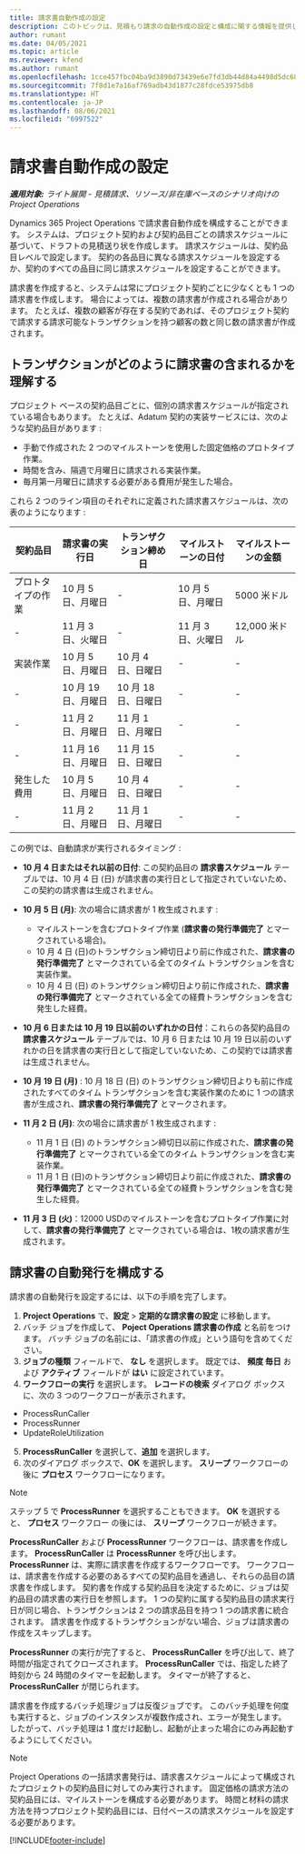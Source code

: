 ```yaml
---
title: 請求書自動作成の設定
description: このトピックは、見積もり請求の自動作成の設定と構成に関する情報を提供します。
author: rumant
ms.date: 04/05/2021
ms.topic: article
ms.reviewer: kfend
ms.author: rumant
ms.openlocfilehash: 1cce457fbc04ba9d3890d73439e6e7fd3db44d84a4498d5dc68ed82d362158b5
ms.sourcegitcommit: 7f8d1e7a16af769adb43d1877c28fdce53975db8
ms.translationtype: HT
ms.contentlocale: ja-JP
ms.lasthandoff: 08/06/2021
ms.locfileid: "6997522"
---
```

# <a name="set-up-automatic-invoice-creation"></a>請求書自動作成の設定 
 
_**適用対象:** ライト展開 - 見積請求、リソース/非在庫ベースのシナリオ向けの Project Operations_

Dynamics 365 Project Operations で請求書自動作成を構成することができます。 システムは、プロジェクト契約および契約品目ごとの請求スケジュールに基づいて、ドラフトの見積送り状を作成します。 請求スケジュールは、契約品目レベルで設定します。 契約の各品目に異なる請求スケジュールを設定するか、契約のすべての品目に同じ請求スケジュールを設定することができます。

請求書を作成すると、システムは常にプロジェクト契約ごとに少なくとも 1 つの請求書を作成します。 場合によっては、複数の請求書が作成される場合があります。 たとえば、複数の顧客が存在する契約であれば、そのプロジェクト契約で請求する請求可能なトランザクションを持つ顧客の数と同じ数の請求書が作成されます。

## <a name="understand-how-transactions-are-included-on-an-invoice"></a>トランザクションがどのように請求書の含まれるかを理解する 

プロジェクト ベースの契約品目ごとに、個別の請求書スケジュールが指定されている場合もあります。 たとえば、Adatum 契約の実装サービスには、次のような契約品目があります :

- 手動で作成された 2 つのマイルストーンを使用した固定価格のプロトタイプ作業。
- 時間を含み、隔週で月曜日に請求される実装作業。
- 毎月第一月曜日に請求する必要がある費用が発生した場合。

これら 2 つのライン項目のそれぞれに定義された請求書スケジュールは、次の表のようになります :

| 契約品目 | 請求書の実行日 | トランザクション締め日 | マイルストーンの日付 | マイルストーンの金額 |
| --- | --- | --- | --- | --- |
| プロトタイプの作業 | 10 月 5 日、月曜日 | - | 10 月 5 日、月曜日 | 5000 米ドル |
| - | 11 月 3 日、火曜日 | - | 11 月 3 日、火曜日 | 12,000 米ドル |
| 実装作業 | 10 月 5 日、月曜日 | 10 月 4 日、日曜日 | - | - |
| - | 10 月 19 日、月曜日 | 10 月 18 日、日曜日 | - | - |
| - | 11 月 2 日、月曜日 | 11 月 1 日、月曜日 | - | - |
| - | 11 月 16 日、月曜日 | 11 月 15 日、日曜日 | - | - |
| 発生した費用 | 10 月 5 日、月曜日 | 10 月 4 日、日曜日 | - | - |
| - | 11 月 2 日、月曜日 | 11 月 1 日、月曜日 | - | - |

この例では、自動請求が実行されるタイミング :

- **10 月 4 日またはそれ以前の日付**: この契約品目の **請求書スケジュール** テーブルでは、10 月 4 日 (日) が請求書の実行日として指定されていないため、この契約の請求書は生成されません。
- **10 月 5 日 (月)**: 次の場合に請求書が 1 枚生成されます :

    - マイルストーンを含むプロトタイプ作業 (**請求書の発行準備完了** とマークされている場合)。
    - 10 月 4 日 (日)のトランザクション締切日より前に作成された、**請求書の発行準備完了** とマークされている全てのタイム トランザクションを含む実装作業。
    - 10 月 4 日 (日) のトランザクション締切日より前に作成された、**請求書の発行準備完了** とマークされている全ての経費トランザクションを含む発生した経費。
  
- **10 月 6 日または 10 月 19 日以前のいずれかの日付**：これらの各契約品目の **請求書スケジュール** テーブルでは、10 月 6 日または 10 月 19 日以前のいずれかの日を請求書の実行日として指定していないため、この契約では請求書は生成されません。
- **10 月 19 日 (月)** : 10 月 18 日 (日) のトランザクション締切日よりも前に作成されたすべてのタイム トランザクションを含む実装作業のために 1 つの請求書が生成され、**請求書の発行準備完了** とマークされます。
- **11 月 2 日 (月)**: 次の場合に請求書が 1 枚生成されます :

    - 11 月 1 日 (日) のトランザクション締切日以前に作成された、**請求書の発行準備完了** とマークされている全てのタイム トランザクションを含む実装作業。
    - 11 月 1 日 (日)のトランザクション締切日より前に作成された、**請求書の発行準備完了** とマークされている全ての経費トランザクションを含む発生した経費。

- **11 月 3 日 (火)**：12000 USDのマイルストーンを含むプロトタイプ作業に対して、**請求書の発行準備完了** とマークされている場合は、1枚の請求書が生成されます。

## <a name="configure-automatic-invoicing"></a>請求書の自動発行を構成する

請求書の自動発行を設定するには、以下の手順を完了します。

1. **Project Operations** で、**設定** > **定期的な請求書の設定** に移動します。
2. バッチ ジョブを作成して、 **Poject Operations 請求書の作成** と名前をつけます。 バッチ ジョブの名前には、「請求書の作成」という語句を含めてください。
3. **ジョブの種類** フィールドで、 **なし** を選択します。 既定では、 **頻度 毎日** および **アクティブ** フィールドが **はい** に設定されています。
4. **ワークフローの実行** を選択します。 **レコードの検索** ダイアログ ボックスに、次の 3 つのワークフローが表示されます。

- ProcessRunCaller
- ProcessRunner
- UpdateRoleUtilization

5. **ProcessRunCaller** を選択して、**追加** を選択します。
6. 次のダイアログ ボックスで、**OK** を選択します。 **スリープ** ワークフローの後に **プロセス** ワークフローになります。 

> [!NOTE]
> ステップ 5 で **ProcessRunner** を選択することもできます。 **OK** を選択すると、 **プロセス** ワークフロー の後には、 **スリープ** ワークフローが続きます。

**ProcessRunCaller** および **ProcessRunner** ワークフローは、請求書を作成します。 **ProcessRunCaller** は **ProcessRunner** を呼び出します。 **ProcessRunner** は、実際に請求書を作成するワークフローです。 ワークフローは、請求書を作成する必要のあるすべての契約品目を通過し、それらの品目の請求書を作成します。 契約書を作成する契約品目を決定するために、ジョブは契約品目の請求書の実行日を参照します。 1 つの契約に属する契約品目の請求実行日が同じ場合、トランザクションは 2 つの請求品目を持つ 1 つの請求書に統合されます。 請求書を作成するトランザクションがない場合、ジョブは請求書の作成をスキップします。

**ProcessRunner** の実行が完了すると、 **ProcessRunCaller** を呼び出して、終了時間が指定されてクローズされます。 **ProcessRunCaller** では、指定した終了時刻から 24 時間のタイマーを起動します。 タイマーが終了すると、 **ProcessRunCaller** が閉じられます。

請求書を作成するバッチ処理ジョブは反復ジョブです。 このバッチ処理を何度も実行すると、ジョブのインスタンスが複数作成され、エラーが発生します。 したがって、バッチ処理は 1 度だけ起動し、起動が止まった場合にのみ再起動するようにしてください。

> [!NOTE]
> Project Operations の一括請求書発行は、請求書スケジュールによって構成されたプロジェクトの契約品目に対してのみ実行されます。 固定価格の請求方法の契約品目には、マイルストーンを構成する必要があります。 時間と材料の請求方法を持つプロジェクト契約品目には、日付ベースの請求スケジュールを設定する必要があります。


[!INCLUDE[footer-include](../../includes/footer-banner.md)]
